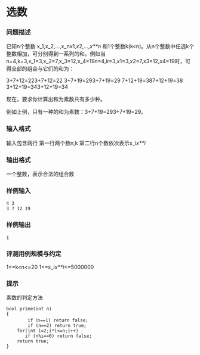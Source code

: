 # 选数



### 问题描述

已知n个整数 x_1,x_2,…,x_n*x*1,*x*2,…,*x**n* 和1个整数k(k<n)。从n个整数中任选k个整数相加，可分别得到一系列的和。例如当n=4,k=3,x_1=3,x_2=7,x_3=12,x_4=19*n*=4,*k*=3,*x*1=3,*x*2=7,*x*3=12,*x*4=19时，可得全部的组合与它们的和为：

3+7+12=223+7+12=22
3+7+19=293+7+19=29
7+12+19=387+12+19=38
3+12+19=343+12+19=34

现在，要求你计算出和为素数共有多少种。

例如上例，只有一种的和为素数：3+7+19=293+7+19=29。



### 输入格式

输入包含两行
第一行两个数n,k
第二行n个数依次表示x_i*x**i*



### 输出格式

一个整数，表示合法的组合数



### 样例输入

```
4 3
3 7 12 19
```



### 样例输出

```
1
```



### 评测用例规模与约定

1<=k<n<=20
1<=x_i*x**i*<=5000000



### 提示

素数的判定方法

```
bool prime(int n)
{
        if（n==1) return false;
        if (n==2) return true;
	for(int i=2;i*i<=n;i++)
	   if (n%i==0) return false;
	return true; 
}
```